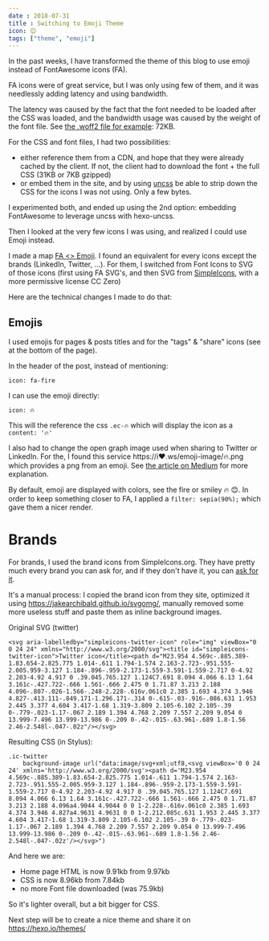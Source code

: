```yaml
---
date : 2018-07-31
title : Switching to Emoji Theme
icon: 😊
tags: ["theme", "emoji"]
---
```


In the past weeks, I have transformed the theme of this blog to use emoji instead of FontAwesome icons (FA).

FA icons were of great service, but I was only using few of them, and it was needlessly adding latency and using bandwidth.

The latency was caused by the fact that the font needed to be loaded after the CSS was loaded, and the bandwidth usage was caused by the weight of the font file. See [the .woff2 file for example](https://github.com/tomap/tpi2.eu/blob/975f9a247fff11d360085b0ef971f88e01f889df/themes/anodyne/source/fonts/fontawesome-webfont.woff2): 72KB.

For the CSS and font files, I had two possibilities:
* either reference them from a CDN, and hope that they were already cached by the client. If not, the client had to download the font + the full CSS (31KB or 7KB gzipped)
* or embed them in the site, and by using [uncss](https://github.com/uncss/uncss) be able to strip down the CSS for the icons I was not using. Only a few bytes.

I experimented both, and ended up using the 2nd option: embedding FontAwesome to leverage uncss with hexo-uncss.

Then I looked at the very few icons I was using, and realized I could use Emoji instead.

I made a map [FA <> Emoji](https://github.com/tomap/tpi2.eu/blob/0fe8e130dffd87a1d9e631637ddfb99b03f1d5d0/FontAwesomeToUnicode.md). I found an equivalent for every icons except the brands (LinkedIn, Twitter, ...). For them, I switched from Font Icons to SVG of those icons (first using FA SVG's, and then SVG from [SimpleIcons](https://simpleicons.org/), with a more permissive license CC Zero)

Here are the technical changes I made to do that:

## Emojis

I used emojis for pages & posts titles and for the "tags" & "share" icons (see at the bottom of the page).

In the header of the post, instead of mentioning:
```
icon: fa-fire
```
I can use the emoji directly:
```
icon: 🔥
```

This will the reference the css `.ec-🔥` which will display the icon as a `content: '🔥'`

I also had to change the open graph image used when sharing to Twitter or LinkedIn. For the, I found this service https://i❤️.ws/emoji-image/🔥.png which provides a png from an emoji. See [the article on Medium](https://medium.com/@Emoji_Domains/free-emoji-image-generator-api-c0b7eaefa586) for more explanation.

By default, emoji are displayed with colors, see the fire or smiley 🔥 😊.
In order to keep something closer to FA, I applied a `filter: sepia(90%);` which gave them a nicer render.

# Brands

For brands, I used the brand icons from SimpleIcons.org. They have pretty much every brand you can ask for, and if they don't have it, you can [ask for it](https://github.com/simple-icons/simple-icons/issues/625#issuecomment-361242420).

It's a manual process: I copied the brand icon from they site, optimized it using https://jakearchibald.github.io/svgomg/, manually removed some more useless stuff and paste them as inline background images.

Original SVG (twitter)
```
<svg aria-labelledby="simpleicons-twitter-icon" role="img" viewBox="0 0 24 24" xmlns="http://www.w3.org/2000/svg"><title id="simpleicons-twitter-icon">Twitter icon</title><path d="M23.954 4.569c-.885.389-1.83.654-2.825.775 1.014-.611 1.794-1.574 2.163-2.723-.951.555-2.005.959-3.127 1.184-.896-.959-2.173-1.559-3.591-1.559-2.717 0-4.92 2.203-4.92 4.917 0 .39.045.765.127 1.124C7.691 8.094 4.066 6.13 1.64 3.161c-.427.722-.666 1.561-.666 2.475 0 1.71.87 3.213 2.188 4.096-.807-.026-1.566-.248-2.228-.616v.061c0 2.385 1.693 4.374 3.946 4.827-.413.111-.849.171-1.296.171-.314 0-.615-.03-.916-.086.631 1.953 2.445 3.377 4.604 3.417-1.68 1.319-3.809 2.105-6.102 2.105-.39 0-.779-.023-1.17-.067 2.189 1.394 4.768 2.209 7.557 2.209 9.054 0 13.999-7.496 13.999-13.986 0-.209 0-.42-.015-.63.961-.689 1.8-1.56 2.46-2.548l-.047-.02z"/></svg>
```
Resulting CSS (in Stylus):
```
.ic-twitter
    background-image url("data:image/svg+xml;utf8,<svg viewBox='0 0 24 24' xmlns='http://www.w3.org/2000/svg'><path d='M23.954 4.569c-.885.389-1.83.654-2.825.775 1.014-.611 1.794-1.574 2.163-2.723-.951.555-2.005.959-3.127 1.184-.896-.959-2.173-1.559-3.591-1.559-2.717 0-4.92 2.203-4.92 4.917 0 .39.045.765.127 1.124C7.691 8.094 4.066 6.13 1.64 3.161c-.427.722-.666 1.561-.666 2.475 0 1.71.87 3.213 2.188 4.096a4.9044 4.9044 0 0 1-2.228-.616v.061c0 2.385 1.693 4.374 3.946 4.827a4.9631 4.9631 0 0 1-2.212.085c.631 1.953 2.445 3.377 4.604 3.417-1.68 1.319-3.809 2.105-6.102 2.105-.39 0-.779-.023-1.17-.067 2.189 1.394 4.768 2.209 7.557 2.209 9.054 0 13.999-7.496 13.999-13.986 0-.209 0-.42-.015-.63.961-.689 1.8-1.56 2.46-2.548l-.047-.02z'/></svg>")
```

And here we are:
* Home page HTML is now 9.91kb from 9.97kb
* CSS is now 8.96kb from 7.84kb
* no more Font file downloaded (was 75.9kb)

So it's lighter overall, but a bit bigger for CSS.

Next step will be to create a nice theme and share it on https://hexo.io/themes/